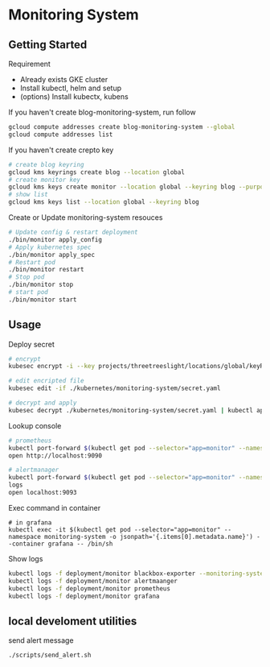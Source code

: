 # Monitoring System

## Getting Started

Requirement

- Already exists GKE cluster
- Install kubectl, helm and setup
- (options) Install kubectx, kubens

If you haven't create blog-monitoring-system, run follow

```sh
gcloud compute addresses create blog-monitoring-system --global
gcloud compute addresses list
```

If you haven't create crepto key

```sh
# create blog keyring
gcloud kms keyrings create blog --location global
# create monitor key
gcloud kms keys create monitor --location global --keyring blog --purpose encryption
# show list
gcloud kms keys list --location global --keyring blog
```

Create or Update monitoring-system resouces

```sh
# Update config & restart deployment
./bin/monitor apply_config
# Apply kubernetes spec
./bin/monitor apply_spec
# Restart pod
./bin/monitor restart
# Stop pod
./bin/monitor stop
# start pod
./bin/monitor start
```

## Usage

Deploy secret

```sh
# encrypt
kubesec encrypt -i --key projects/threetreeslight/locations/global/keyRings/blog/cryptoKeys/monitor ./kubernetes/monitoring-system/secret.yaml

# edit encripted file
kubesec edit -if ./kubernetes/monitoring-system/secret.yaml

# decrypt and apply
kubesec decrypt ./kubernetes/monitoring-system/secret.yaml | kubectl apply -f -
```

Lookup console

```sh
# prometheus
kubectl port-forward $(kubectl get pod --selector="app=monitor" --namespace monitoring-system -o jsonpath='{.items[0].metadata.name}') 9090:9090
open http://localhost:9090

# alertmanager
kubectl port-forward $(kubectl get pod --selector="app=monitor" --namespace monitoring-system -o jsonpath='{.items[0].metadata.name}') 9093:9093
logs
open localhost:9093
```

Exec command in container

```
# in grafana
kubectl exec -it $(kubectl get pod --selector="app=monitor" --namespace monitoring-system -o jsonpath='{.items[0].metadata.name}') --container grafana -- /bin/sh
```

Show logs

```sh
kubectl logs -f deployment/monitor blackbox-exporter --monitoring-system
kubectl logs -f deployment/monitor alertmaanger
kubectl logs -f deployment/monitor prometheus
kubectl logs -f deployment/monitor grafana
```

## local develoment utilities

send alert message

```
./scripts/send_alert.sh
```


